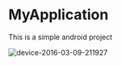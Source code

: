 # MyApplication
This is a simple android project

![device-2016-03-09-211927](https://cloud.githubusercontent.com/assets/12083533/13650879/af25d58c-e63c-11e5-882a-d12309eb947a.png)
